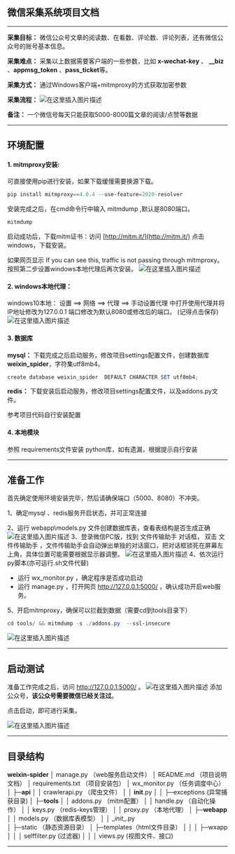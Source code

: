 ## 微信采集系统项目文档
---

**采集目标：** 微信公众号文章的阅读数、在看数、评论数、评论列表，还有微信公众号的账号基本信息。

**采集难点：** 采集以上数据需要客户端的一些参数，比如 **x-wechat-key** 、  **__biz**  、**appmsg_token** 、**pass_ticket**等。

**采集方式：**  通过Windows客户端+mitmproxy的方式获取加密参数

**采集流程：**
![在这里插入图片描述](https://img-blog.csdnimg.cn/20201105155228440.png?text_aHR0cHM6Ly9ibG9nLmNzZG4ubmV0L3dlaXhpbl80MzU4MjEwMQ==,size_16,color_FFFFFF,t_70)

**备注：** 一个微信号每天只能获取5000-8000篇文章的阅读/点赞等数据

---
## 环境配置

#### 1. mitmproxy安装:
可直接使用pip进行安装，如果下载缓慢需要换源下载。

```powershell
pip install mitmproxy==4.0.4 --use-feature=2020-resolver
```

安装完成之后，在cmd命令行中输入 mitmdump ,默认是8080端口。

```powershell
mitmdump
```
启动成功后，下载mitm证书：访问 [http://mitm.it/](http://mitm.it/)
点击windows，下载安装。 

如果网页显示  If you can see this, traffic is not passing through mitmproxy。
按照第二步设置windows本地代理后再次安装。
![在这里插入图片描述](https://img-blog.csdnimg.cn/20201103091731858.png?x-oss-process=image/watermark,type_ZmFuZ3poZW5naGVpdGk,shadow_10,text_aHR0cHM6Ly9ibG9nLmNzZG4ubmV0L3dlaXhpbl80MzU4MjEwMQ==,size_16,color_FFFFFF,t_70)


#### 2. windows本地代理：
windows10本地： 设置 ==> 网络 ==> 代理 ==> 手动设置代理 中打开使用代理并将IP地址修改为127.0.0.1 端口修改为默认8080或修改后的端口。 (记得点击保存)
![在这里插入图片描述](https://img-blog.csdnimg.cn/20201104104707385.png?x-oss-process=image/watermark,type_ZmFuZ3poZW5naGVpdGk,shadow_10,text_aHR0cHM6Ly9ibG9nLmNzZG4ubmV0L3dlaXhpbl80MzU4MjEwMQ==,size_16,color_FFFFFF,t_70)


#### 3. 数据库
**mysql：** 下载完成之后启动服务，修改项目settings配置文件，创建数据库**weixin_spider**，字符集utf8mb4。
```powershell
create database weixin_spider  DEFAULT CHARACTER SET utf8mb4;
```
**redis：**  下载安装后启动服务，修改项目settings配置文件，以及addons.py文件。

参考项目代码自行安装配置


#### 4. 本地模块
参照 requirements文件安装 python库，如有遗漏，根据提示自行安装

---



## 准备工作
首先确定使用环境安装完毕，然后请确保端口（5000、8080）不冲突。

1、确定mysql 、redis服务开启状态，并可正常连接

2、运行 webapp\models.py 文件创建数据库表，查看表结构是否生成正确
![在这里插入图片描述](https://img-blog.csdnimg.cn/20201105161005879.png)
3、登录微信PC版，找到 文件传输助手 对话框， 双击 文件传输助手 ，文件传输助手会自动弹出单独的对话窗口，把对话框锁死在屏幕左上角，具体位置可能需要根据显示器调整。
![在这里插入图片描述](https://img-blog.csdnimg.cn/2020110410360554.png?x-oss-process=image/watermark,type_ZmFuZ3poZW5naGVpdGk,shadow_10,text_aHR0cHM6Ly9ibG9nLmNzZG4ubmV0L3dlaXhpbl80MzU4MjEwMQ==,size_16,color_FFFFFF,t_70)
4、依次运行py脚本(亦可运行.sh文件代替)
- 运行 wx_monitor.py ，确定程序是否成功启动
- 运行 manage.py  ，打开网页 http://127.0.0.1:5000/  ，确认成功开启web服务。


5、开启mitmproxy，确保可以拦截到数据（需要cd到tools目录下）
```powershell
cd tools/ && mitmdump -s ./addons.py  --ssl-insecure
```
![在这里插入图片描述](https://img-blog.csdnimg.cn/2020110410520676.png)

---

## 启动测试
准备工作完成之后，访问 http://127.0.0.1:5000/ 。
![在这里插入图片描述](https://img-blog.csdnimg.cn/20201104141920420.png?x-oss-process=image/watermark,type_ZmFuZ3poZW5naGVpdGk,shadow_10,text_aHR0cHM6Ly9ibG9nLmNzZG4ubmV0L3dlaXhpbl80MzU4MjEwMQ==,size_16,color_FFFFFF,t_70)
添加公众号，**该公众号需要微信已经关注过**。

点击启动，即可进行采集。

![在这里插入图片描述](https://img-blog.csdnimg.cn/20201104142127793.png?x-oss-process=image/watermark,type_ZmFuZ3poZW5naGVpdGk,shadow_10,text_aHR0cHM6Ly9ibG9nLmNzZG4ubmV0L3dlaXhpbl80MzU4MjEwMQ==,size_16,color_FFFFFF,t_70)

---

## 目录结构 
**weixin-spider** 
│  manage.py   （web服务启动文件）
│  README.md  （项目说明文档）
│  requirements.txt  （项目安装包）
│  wx_monitor.py      （任务调度中心）
│
├─**api**
│  │  crawlerapi.py  （爬虫文件）
│  │  __init__.py
│  │
├─exceptions (异常捕获目录)
│
├─**tools**
│  │  addons.py  （mitm配置）
│  │  handle.py    （自动化操作）
│  │  keys.py         （redis-keys管理）
│  │  proxy.py        （本地代理）
│
├─**webapp**
│  │  models.py （数据库表模型）
│  │  \__init__.py   
│  ├─static （静态资源目录）
│  ├─templates（html文件目录）
│  │
│  ├─wxapp
│  │  │  selffilter.py (过滤器)
│  │  │  views.py   (视图文件、接口)

---